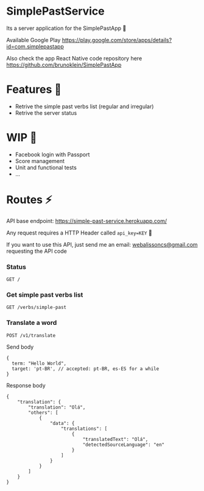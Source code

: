 # SimplePastService
Its a server application for the SimplePastApp :see_no_evil:

Available Google Play
https://play.google.com/store/apps/details?id=com.simplepastapp

Also check the app React Native code repository here
https://github.com/brunoklein/SimplePastApp


# Features :green_heart:
- Retrive the simple past verbs list (regular and irregular)
- Retrive the server status

# WIP :rocket:
- Facebook login with Passport
- Score management
- Unit and functional tests
- ...


# Routes :zap:

API base endpoint: https://simple-past-service.herokuapp.com/

Any request requires a HTTP Header called `api_key=KEY` :rotating_light:

If you want to use this API, just send me an email: webalissoncs@gmail.com
requesting the API code

### Status
```
GET /
```

### Get simple past verbs list

```
GET /verbs/simple-past
```

### Translate a word

```
POST /v1/translate
```

Send body
```
{
  term: "Hello World",
  target: 'pt-BR', // accepted: pt-BR, es-ES for a while
}
```
Response body
```
{
    "translation": {
        "translation": "Olá",
        "others": [
            {
                "data": {
                    "translations": [
                        {
                            "translatedText": "Olá",
                            "detectedSourceLanguage": "en"
                        }
                    ]
                }
            }
        ]
    }
}
```
